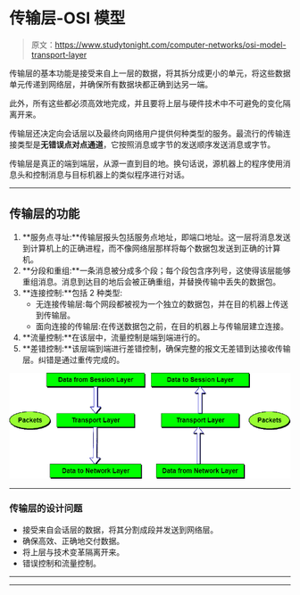 # 传输层-OSI 模型

> 原文：<https://www.studytonight.com/computer-networks/osi-model-transport-layer>

传输层的基本功能是接受来自上一层的数据，将其拆分成更小的单元，将这些数据单元传递到网络层，并确保所有数据块都正确到达另一端。

此外，所有这些都必须高效地完成，并且要将上层与硬件技术中不可避免的变化隔离开来。

传输层还决定向会话层以及最终向网络用户提供何种类型的服务。最流行的传输连接类型是**无错误点对点通道**，它按照消息或字节的发送顺序发送消息或字节。

传输层是真正的端到端层，从源一直到目的地。换句话说，源机器上的程序使用消息头和控制消息与目标机器上的类似程序进行对话。

* * *

## 传输层的功能

1.  **服务点寻址:**传输层报头包括服务点地址，即端口地址。这一层将消息发送到计算机上的正确进程，而不像网络层那样将每个数据包发送到正确的计算机。
2.  **分段和重组:**一条消息被分成多个段；每个段包含序列号，这使得该层能够重组消息。消息到达目的地后会被正确重组，并替换传输中丢失的数据包。
3.  **连接控制:**包括 2 种类型:
    *   无连接传输层:每个网段都被视为一个独立的数据包，并在目的机器上传送到传输层。
    *   面向连接的传输层:在传送数据包之前，在目的机器上与传输层建立连接。
4.  **流量控制:**在该层中，流量控制是端到端进行的。
5.  **差错控制:**该层端到端进行差错控制，确保完整的报文无差错到达接收传输层。纠错是通过重传完成的。

![Transport Layer in ISO-OSI Model](img/9b9ba9802ada4b93c711a5775365b7af.png)

* * *

### 传输层的设计问题

*   接受来自会话层的数据，将其分割成段并发送到网络层。
*   确保高效、正确地交付数据。
*   将上层与技术变革隔离开来。
*   错误控制和流量控制。

* * *

* * *